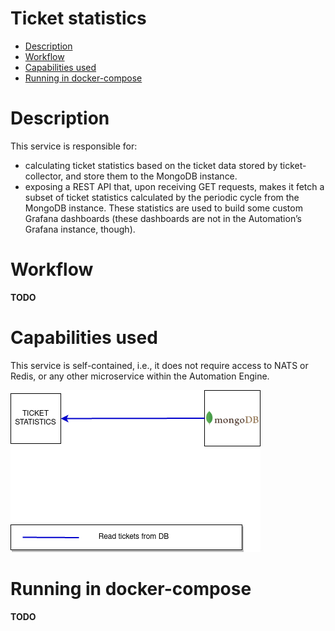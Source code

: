 # Ticket statistics
* [Description](#description)
* [Workflow](#workflow)
* [Capabilities used](#capabilities-used)
* [Running in docker-compose](#running-in-docker-compose)

# Description
This service is responsible for:
- calculating ticket statistics based on the ticket data stored by ticket-collector, and store them to the MongoDB instance.
- exposing a REST API that, upon receiving GET requests, makes it fetch a subset of ticket statistics calculated by the periodic cycle from the MongoDB instance. These statistics are used to build some custom Grafana dashboards (these dashboards are not in the Automation’s Grafana instance, though).

# Workflow
__TODO__

# Capabilities used
This service is self-contained, i.e., it does not require access to NATS or Redis, or any other microservice within the Automation Engine.

![IMAGE: ticket-statistics_microservice_relationships](/docs/img/system_overview/isolated_services/ticket-statistics_microservice_relationships.png)

# Running in docker-compose
__TODO__

